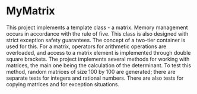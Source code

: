 # MyMatrix
This project implements a template class - a matrix. 
Memory management occurs in accordance with the rule of five. 
This class is also designed with strict exception safety guarantees. 
The concept of a two-tier container is used for this. 
For a matrix, operators for arithmetic operations are overloaded, and access to a matrix element is implemented through double square brackets. 
The project implements several methods for working with matrices, the main one being the calculation of the determinant. 
To test this method, random matrices of size 100 by 100 are generated; there are separate tests for integers and rational numbers. 
There are also tests for copying matrices and for exception situations.

